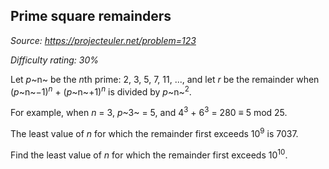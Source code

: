 Prime square remainders
-----------------------

*Source: https://projecteuler.net/problem=123*


*Difficulty rating: 30%*

Let *p*~n~ be the *n*th prime: 2, 3, 5, 7, 11, ..., and let *r* be the
remainder when (*p*~n~−1)<sup>*n*</sup> + (*p*~n~+1)<sup>*n*</sup> is divided by
*p*~n~<sup>2</sup>.

For example, when *n* = 3, *p*~3~ = 5, and 4<sup>3</sup> + 6<sup>3</sup> = 280 ≡ 5 mod 25.

The least value of *n* for which the remainder first exceeds 10<sup>9</sup> is
7037.

Find the least value of *n* for which the remainder first exceeds
10<sup>10</sup>.
